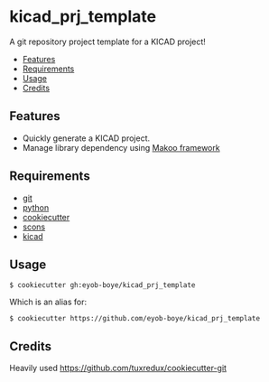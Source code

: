# kicad_prj_template
A git repository project template for a KICAD project!

- [Features](#features)
- [Requirements](#requirements)
- [Usage](#usage)
- [Credits](#credits)


## Features
- Quickly generate a KICAD project.
- Manage library dependency using [Makoo framework](https://github.com/eyob-boye/makoo_site_scons)

## Requirements
- [git](https://git-scm.com/downloads)
- [python](https://www.python.org/downloads/)
- [cookiecutter](https://github.com/audreyr/cookiecutter)
- [scons](http://scons.org/pages/download.html)
- [kicad](http://kicad-pcb.org/)

## Usage
    $ cookiecutter gh:eyob-boye/kicad_prj_template

Which is an alias for:

    $ cookiecutter https://github.com/eyob-boye/kicad_prj_template

## Credits
Heavily used https://github.com/tuxredux/cookiecutter-git
